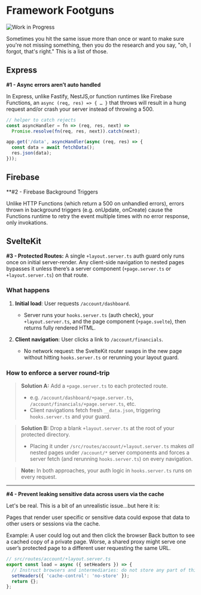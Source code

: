 # Framework Footguns

![Work in Progress][wip-badge]

[wip-badge]: https://img.shields.io/badge/status-wip-yellow

Sometimes you hit the same issue more than once or want to make sure you're not missing something, then you do the research and you say, "oh, I forgot, that's right." This is a list of those. 

## Express

**#1 - Async errors aren’t auto handled**

In Express, unlike Fastify, NestJS,or function runtimes like Firebase Functions, an `async (req, res) => { … }` that throws will result in a hung request and/or crash your server instead of throwing a 500.

```js
// helper to catch rejects
const asyncHandler = fn => (req, res, next) =>
  Promise.resolve(fn(req, res, next)).catch(next);

app.get('/data', asyncHandler(async (req, res) => {
  const data = await fetchData();
  res.json(data);
}));
```

## Firebase

**#2 - Firebase Background Triggers

Unlike HTTP Functions (which return a 500 on unhandled errors), errors thrown in background triggers (e.g. onUpdate, onCreate) cause the Functions runtime to retry the event multiple times with no error response, only invokations.

## SvelteKit

**#3 - Protected Routes:** A single `+layout.server.ts` auth guard only runs once on initial server-render. Any client-side navigation to nested pages bypasses it unless there’s a server component (`+page.server.ts` or `+layout.server.ts`) on that route.

### What happens

1. **Initial load**: User requests `/account/dashboard`.

   * Server runs your `hooks.server.ts` (auth check), your `+layout.server.ts`, and the page component (`+page.svelte`), then returns fully rendered HTML.
2. **Client navigation**: User clicks a link to `/account/financials`.

   * No network request: the SvelteKit router swaps in the new page without hitting `hooks.server.ts` or rerunning your layout guard.

### How to enforce a server round-trip

> **Solution A:** Add a `+page.server.ts` to each protected route.
>
> * e.g. `/account/dashboard/+page.server.ts`, `/account/financials/+page.server.ts`, etc.
> * Client navigations fetch fresh `__data.json`, triggering `hooks.server.ts` and your guard.

> **Solution B:** Drop a blank `+layout.server.ts` at the root of your protected directory.
>
> * Placing it under `/src/routes/account/+layout.server.ts` makes *all* nested pages under `/account/*` server components and forces a server fetch (and rerunning `hooks.server.ts`) on every navigation.

> **Note:** In both approaches, your auth logic in `hooks.server.ts` runs on every request.

---

**#4 - Prevent leaking sensitive data across users via the cache**

Let's be real. This is a bit of an unrealistic issue...but here it is:

Pages that render user specific or sensitive data could expose that data to other users or sessions via the cache.

Example: A user could log out and then click the browser Back button to see a cached copy of a private page. Worse, a shared proxy might serve one user’s protected page to a different user requesting the same URL.

```ts
// src/routes/account/+layout.server.ts
export const load = async ({ setHeaders }) => {
  // Instruct browsers and intermediaries: do not store any part of this response
  setHeaders({ 'cache-control': 'no-store' });
  return {};
};
```
